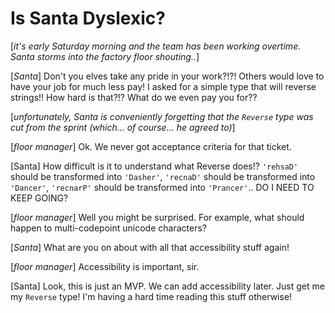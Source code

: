 # Is Santa Dyslexic?

[_it's early Saturday morning and the team has been working overtime. Santa storms into the factory floor shouting.._]

[_Santa_] Don't you elves take any pride in your work?!?! Others would love to have your job for much less pay! I asked for a simple type that will reverse strings!! How hard is that?!? What do we even pay you for??

[_unfortunately, Santa is conveniently forgetting that the `Reverse` type was cut from the sprint (which... of course... he agreed to)_]

[_floor manager_] Ok. We never got acceptance criteria for that ticket.

[Santa] How difficult is it to understand what Reverse does!? `'rehsaD'` should be transformed into `'Dasher'`, `'recnaD'` should be transformed into `'Dancer'`, `'recnarP'` should be transformed into `'Prancer'`.. DO I NEED TO KEEP GOING?

[_floor manager_] Well you might be surprised. For example, what should happen to multi-codepoint unicode characters?

[_Santa_] What are you on about with all that accessibility stuff again!

[_floor manager_] Accessibility is important, sir.

[Santa] Look, this is just an MVP. We can add accessibility later. Just get me my `Reverse` type! I'm having a hard time reading this stuff otherwise!
